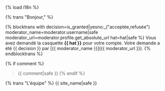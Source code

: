 {% load i18n %}

{% trans "Bonjour," %}

{% blocktrans with decision=is_granted|yesno:_("acceptée,refusée") moderator_name=moderator.username|safe moderator_url=moderator.profile.get_absolute_url hat=hat|safe %}
Vous avez demandé la casquette **{{ hat }}** pour votre compte. Votre demande a été {{ decision }} par [{{ moderator_name }}]({{ moderator_url }}).
{% endblocktrans %}

{% if comment %}
> {{ comment|safe }}
{% endif %}

{% trans "L'équipe" %} {{ site_name|safe }}
